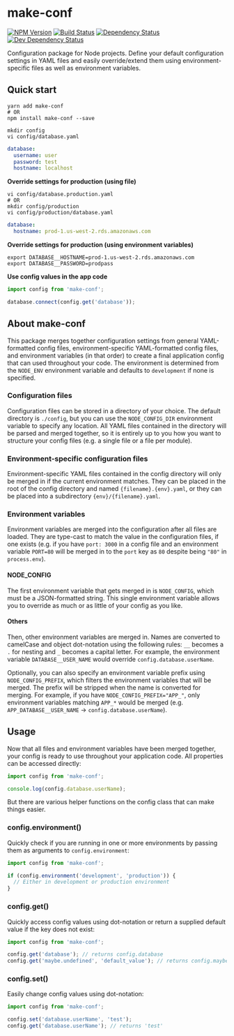 # make-conf

[![NPM Version][npm-image]][npm-url] [![Build Status][build-image]][build-url] [![Dependency Status][depstat-image]][depstat-url] [![Dev Dependency Status][devdepstat-image]][devdepstat-url]

Configuration package for Node projects. Define your default configuration settings in YAML files and easily override/extend them using environment-specific files as well as environment variables.

## Quick start

```shell
yarn add make-conf
# OR
npm install make-conf --save

mkdir config
vi config/database.yaml
```

```yaml
database:
  username: user
  password: test
  hostname: localhost
```

**Override settings for production (using file)**

```shell
vi config/database.production.yaml
# OR
mkdir config/production
vi config/production/database.yaml
```

```yaml
database:
  hostname: prod-1.us-west-2.rds.amazonaws.com
```

**Override settings for production (using environment variables)**

```shell
export DATABASE__HOSTNAME=prod-1.us-west-2.rds.amazonaws.com
export DATABASE__PASSWORD=prodpass
```

**Use config values in the app code**

```javascript
import config from 'make-conf';

database.connect(config.get('database'));
```

## About make-conf

This package merges together configuration settings from general YAML-formatted config files, environment-specific YAML-formatted config files, and environment variables (in that order) to create a final application config that can used throughout your code. The environment is determined from the `NODE_ENV` environment variable and defaults to `development` if none is specified.

### Configuration files

Configuration files can be stored in a directory of your choice. The default directory is `./config`, but you can use the `NODE_CONFIG_DIR` environment variable to specify any location. All YAML files contained in the directory will be parsed and merged together, so it is entirely up to you how you want to structure your config files (e.g. a single file or a file per module).

### Environment-specific configuration files

Environment-specific YAML files contained in the config directory will only be merged in if the current environment matches. They can be placed in the root of the config directory and named `{filename}.{env}.yaml`, or they can be placed into a subdirectory `{env}/{filename}.yaml`.

### Environment variables

Environment variables are merged into the configuration after all files are loaded. They are type-cast to match the value in the configuration files, if one exists (e.g. if you have `port: 3000` in a config file and an environment variable `PORT=80` will be merged in to the `port` key as `80` despite being `"80"` in `process.env`).

#### NODE_CONFIG

The first environment variable that gets merged in is `NODE_CONFIG`, which must be a JSON-formatted string. This single environment variable allows you to override as much or as little of your config as you like.

#### Others

Then, other environment variables are merged in. Names are converted to camelCase and object dot-notation using the following rules: `__` becomes a `.` for nesting and `_` becomes a capital letter. For example, the environment variable `DATABASE__USER_NAME` would override `config.database.userName`.

Optionally, you can also specify an environment variable prefix using `NODE_CONFIG_PREFIX`, which filters the environment variables that will be merged. The prefix will be stripped when the name is converted for merging. For example, if you have `NODE_CONFIG_PREFIX="APP_"`, only environment variables matching `APP_*` would be merged (e.g. `APP_DATABASE__USER_NAME` -> `config.database.userName`).

## Usage

Now that all files and environment variables have been merged together, your config is ready to use throughout your application code. All properties can be accessed directly:

```javascript
import config from 'make-conf';

console.log(config.database.userName);
```

But there are various helper functions on the config class that can make things easier.

### config.environment()

Quickly check if you are running in one or more environments by passing them as arguments to `config.environment`:

```javascript
import config from 'make-conf';

if (config.environment('development', 'production')) {
  // Either in development or production environment
}
```

### config.get()

Quickly access config values using dot-notation or return a supplied default value if the key does not exist:

```javascript
import config from 'make-conf';

config.get('database'); // returns config.database
config.get('maybe.undefined', 'default_value'); // returns config.maybe.undefined or 'default_value' if undefined
```

### config.set()

Easily change config values using dot-notation:

```javascript
import config from 'make-conf';

config.set('database.userName', 'test');
config.get('database.userName'); // returns 'test'
```

[build-url]: https://travis-ci.org/joshswan/make-conf
[build-image]: https://travis-ci.org/joshswan/make-conf.svg?branch=master
[depstat-url]: https://david-dm.org/joshswan/make-conf
[depstat-image]: https://david-dm.org/joshswan/make-conf.svg
[devdepstat-url]: https://david-dm.org/joshswan/make-conf#info=devDependencies
[devdepstat-image]: https://david-dm.org/joshswan/make-conf/dev-status.svg
[npm-url]: https://www.npmjs.com/package/make-conf
[npm-image]: https://badge.fury.io/js/make-conf.svg
